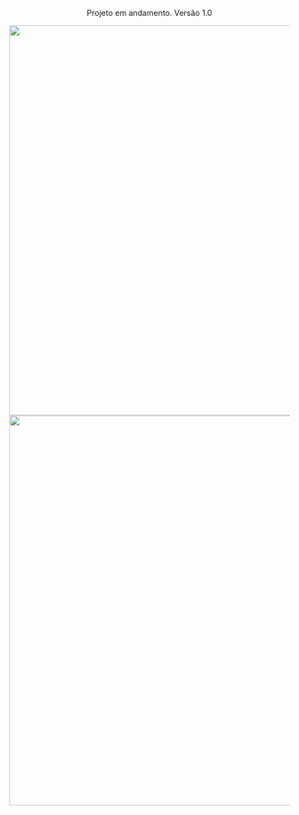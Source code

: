 <p align="center">
Projeto em andamento. Versão 1.0
</p>

<div align="center">
<img src="https://user-images.githubusercontent.com/87316285/141811898-786554da-575f-4dd9-aab4-f4766411d66e.png" width="700px" />
</div>

<div align="center">
<img src="https://user-images.githubusercontent.com/87316285/141811959-40f41a52-09ba-404c-a0b1-228c80289951.png" width="700px" />
</div>
